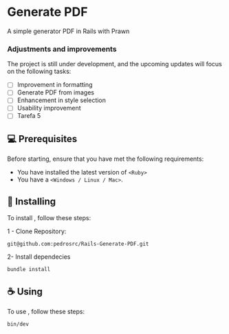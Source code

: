 # Generate PDF
A simple generator PDF in Rails with Prawn

### Adjustments and improvements

The project is still under development, and the upcoming updates will focus on the following tasks:

- [ ] Improvement in formatting
- [ ] Generate PDF from images
- [ ] Enhancement in style selection
- [ ] Usability improvement
- [ ] Tarefa 5

## 💻 Prerequisites

Before starting, ensure that you have met the following requirements:

- You have installed the latest version of `<Ruby>`
- You have a `<Windows / Linux / Mac>`. 

## 🚀 Installing <Generate PDF>

To install <Generate PDF>, follow these steps:

1 - Clone Repository:
```
git@github.com:pedrosrc/Rails-Generate-PDF.git
```
2- Install dependecies
```
bundle install
```
## ☕ Using <Generate PDF>

To use <Generate PDF>, follow these steps:

```
bin/dev
```